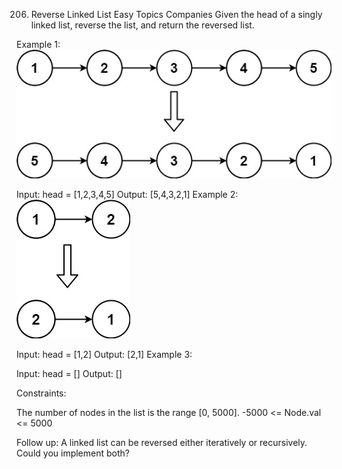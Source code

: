 206. Reverse Linked List
Easy
Topics
Companies
Given the head of a singly linked list, reverse the list, and return the reversed list.

 

Example 1:
![](./res/img/i1.png)

Input: head = [1,2,3,4,5]
Output: [5,4,3,2,1]
Example 2:
![](./res/img/i2.png)


Input: head = [1,2]
Output: [2,1]
Example 3:

Input: head = []
Output: []
 

Constraints:

The number of nodes in the list is the range [0, 5000].
-5000 <= Node.val <= 5000
 

Follow up: A linked list can be reversed either iteratively or recursively. Could you implement both?